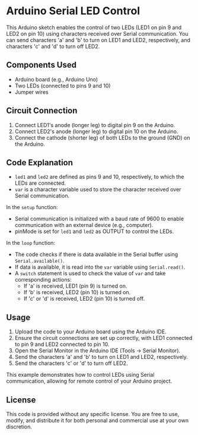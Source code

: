 # Arduino Serial LED Control

This Arduino sketch enables the control of two LEDs (LED1 on pin 9 and LED2 on pin 10) using characters received over Serial communication. You can send characters 'a' and 'b' to turn on LED1 and LED2, respectively, and characters 'c' and 'd' to turn off LED2.

## Components Used

- Arduino board (e.g., Arduino Uno)
- Two LEDs (connected to pins 9 and 10)
- Jumper wires

## Circuit Connection

1. Connect LED1's anode (longer leg) to digital pin 9 on the Arduino.
2. Connect LED2's anode (longer leg) to digital pin 10 on the Arduino.
3. Connect the cathode (shorter leg) of both LEDs to the ground (GND) on the Arduino.

## Code Explanation

- `led1` and `led2` are defined as pins 9 and 10, respectively, to which the LEDs are connected.
- `var` is a character variable used to store the character received over Serial communication.

In the `setup` function:
- Serial communication is initialized with a baud rate of 9600 to enable communication with an external device (e.g., computer).
- pinMode is set for `led1` and `led2` as OUTPUT to control the LEDs.

In the `loop` function:
- The code checks if there is data available in the Serial buffer using `Serial.available()`.
- If data is available, it is read into the `var` variable using `Serial.read()`.
- A `switch` statement is used to check the value of `var` and take corresponding actions:
  - If 'a' is received, LED1 (pin 9) is turned on.
  - If 'b' is received, LED2 (pin 10) is turned on.
  - If 'c' or 'd' is received, LED2 (pin 10) is turned off.

## Usage

1. Upload the code to your Arduino board using the Arduino IDE.
2. Ensure the circuit connections are set up correctly, with LED1 connected to pin 9 and LED2 connected to pin 10.
3. Open the Serial Monitor in the Arduino IDE (Tools -> Serial Monitor).
4. Send the characters 'a' and 'b' to turn on LED1 and LED2, respectively.
5. Send the characters 'c' or 'd' to turn off LED2.

This example demonstrates how to control LEDs using Serial communication, allowing for remote control of your Arduino project.

## License

This code is provided without any specific license. You are free to use, modify, and distribute it for both personal and commercial use at your own discretion.
